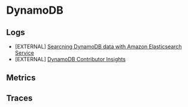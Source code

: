 # DynamoDB

## Logs
- [EXTERNAL] [Searcning DynamoDB data with Amazon Elasticsearch Service](https://search-ddb.aesworkshops.com/)
- [EXTERNAL] [DynamoDB Contributor Insights](https://observability.workshop.aws/en/contributorinsights/_explore.html)

## Metrics

## Traces
